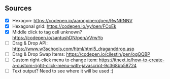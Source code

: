 ## Sources

- [x] Hexagon: <https://codepen.io/aaronpinero/pen/RwNRNNV>
- [x] Hexagonal grid: <https://codepen.io/yy/pen/FCoEk>
- [x] Middle click to tag cell unknown? <https://codepen.io/santushDN/pen/vVrwYo>
- [ ] Drag & Drop API: <https://www.w3schools.com/html/html5_draganddrop.asp>
- [ ] Drag & Drop Swap Items: <https://codepen.io/cilestin/pen/ogQQBP>
- [ ] Custom right-click menu to change item: <https://itnext.io/how-to-create-a-custom-right-click-menu-with-javascript-9c368bb58724>
- [ ] Text output? Need to see where it will be used :)
